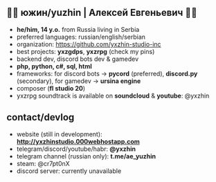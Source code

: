 ## 🍬🦋 южин/yuzhin | Алексей Евгеньевич 🦋🍬
- **he/him, 14 y.o.** from Russia living in Serbia
- preferred languages: russian/english/serbian
- organization: https://github.com/yxzhin-studio-inc
- best projects: **yxzgdps**, **yxzrpg** (check my pins)
- backend dev, discord bots dev & gamedev
- **php, python, c#, sql, html**
- frameworks: for discord bots -> **pycord** (preferred), **discord.py** (secondary), for gamedev -> **ursina engine**
- composer (**fl studio 20**)
- yxzrpg soundtrack is available on **soundcloud** & **youtube**: @yxzhin
## contact/devlog
- website (still in development): **http://yxzhinstudio.000webhostapp.com**
- telegram/discord/youtube/habr: **@yxzhin**
- telegram channel (russian only): **t.me/ae_yuzhin**
- steam: @cr7pt0nX
- discord server: currently unavailable

